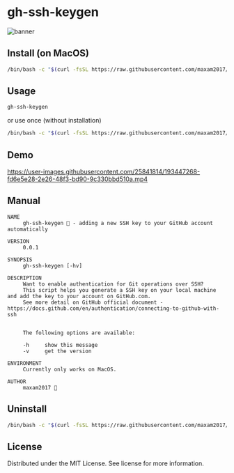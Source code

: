 # gh-ssh-keygen
![banner](https://user-images.githubusercontent.com/25841814/193448112-34771b2c-b6db-493e-a6f4-b5e6466e496e.png)

## Install (on MacOS)

```sh
/bin/bash -c "$(curl -fsSL https://raw.githubusercontent.com/maxam2017/gh-ssh-keygen/HEAD/install.sh)"
```

## Usage
```sh
gh-ssh-keygen
````

or use once (without installation)
```sh
/bin/bash -c "$(curl -fsSL https://raw.githubusercontent.com/maxam2017/gh-ssh-keygen/HEAD/gh-ssh-keygen.sh)"
```

## Demo

https://user-images.githubusercontent.com/25841814/193447268-fd6e5e28-2e26-48f3-bd90-9c330bbd510a.mp4

## Manual

```
NAME
     gh-ssh-keygen 🔑 - adding a new SSH key to your GitHub account automatically

VERSION
     0.0.1

SYNOPSIS
     gh-ssh-keygen [-hv]

DESCRIPTION
     Want to enable authentication for Git operations over SSH?
     This script helps you generate a SSH key on your local machine and add the key to your account on GitHub.com.
     See more detail on GitHub official document - https://docs.github.com/en/authentication/connecting-to-github-with-ssh


     The following options are available:

     -h     show this message
     -v     get the version

ENVIRONMENT
     Currently only works on MacOS.

AUTHOR
     maxam2017 🦕
```

## Uninstall

```sh
/bin/bash -c "$(curl -fsSL https://raw.githubusercontent.com/maxam2017/gh-ssh-keygen/HEAD/uninstall.sh)"
```

## License
Distributed under the MIT License. See license for more information.
